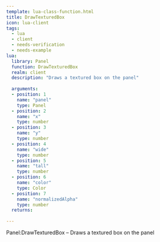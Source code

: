```yaml
---
template: lua-class-function.html
title: DrawTexturedBox
icon: lua-client
tags:
  - lua
  - client
  - needs-verification
  - needs-example
lua:
  library: Panel
  function: DrawTexturedBox
  realm: client
  description: "Draws a textured box on the panel"
  
  arguments:
  - position: 1
    name: "panel"
    type: Panel
  - position: 2
    name: "x"
    type: number
  - position: 3
    name: "y"
    type: number
  - position: 4
    name: "wide"
    type: number
  - position: 5
    name: "tall"
    type: number
  - position: 6
    name: "color"
    type: Color
  - position: 7
    name: "normalizedAlpha"
    type: number
  returns:
    
---
```


<div class="lua__search__keywords">
Panel:DrawTexturedBox &#x2013; Draws a textured box on the panel
</div>
